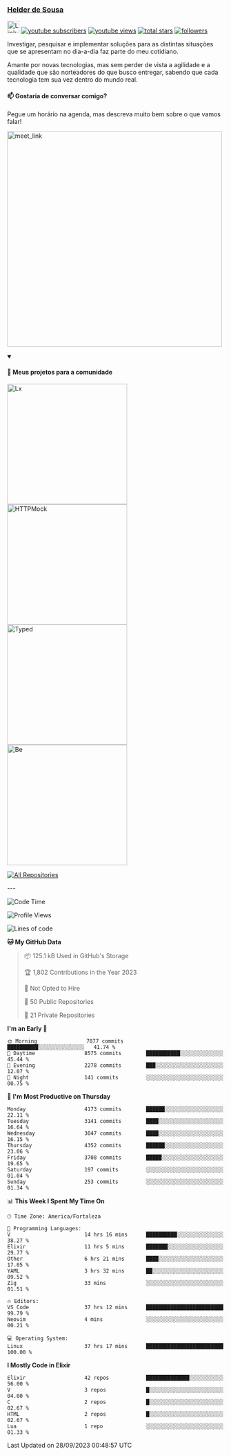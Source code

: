 <p align="left">
<a href="https://github.com/andridus">
    <h3>Helder de Sousa</h3></a>
</p>


<p align="left">
 <a href="https://linkedin.com/in/helder-de-sousa">
    <img height="28px" alt="Linkedin" title="Helder de Sousa" src="https://img.shields.io/badge/-linkedin-blue?style=flat-square&logo=Linkedin&logoColor=white&link=https://www.linkedin.com/in/helder-de-sousa""/></a>
  <a href="https://www.youtube.com/@vocedesenvolvedor?sub_confirmation=1">
    <img alt="youtube subscribers" title="Inscreva-se no canal Você, desenvolvedor" src="https://custom-icon-badges.demolab.com/youtube/channel/subscribers/UCh-qOj_p5CY_AfuR7fEYbwA?color=%23E05D44&label=V0CÊ,%20 DESENVOLVEDOR&logo=video&logoColor=white&style=for-the-badge&labelColor=CE4630""/></a>
  <a href="https://www.youtube.com/@vocedesenvolvedor">
    <img alt="youtube views" title="YouTube Visualizações" src="https://custom-icon-badges.demolab.com/youtube/channel/views/UCh-qOj_p5CY_AfuR7fEYbwA?color=%23E1AD0E&logo=video&logoColor=white&style=for-the-badge&labelColor=C79600"/></a>
  <a href="https://github.com/andridus?tab=repositories&sort=stargazers">
    <img alt="total stars" title="Total de Estrelas no GitHub" src="https://custom-icon-badges.demolab.com/github/stars/andridus?color=55960c&style=for-the-badge&labelColor=488207&logo=star"/></a>
  <a href="https://github.com/andridus?tab=followers">
    <img alt="followers" title="Siga-me on Github" src="https://custom-icon-badges.demolab.com/github/followers/andridus?color=236ad3&labelColor=1155ba&style=for-the-badge&logo=person-add&label=Follow&logoColor=white"/></a>
</p>

<p align="left">
 Investigar, pesquisar e implementar soluções para as distintas situações que se apresentam no dia-a-dia faz parte do meu cotidiano.

Amante por novas tecnologias, mas sem perder de vista a agilidade e a qualidade que são norteadores do que busco entregar, sabendo que cada tecnologia tem sua vez dentro do mundo real.
</p>

#### 📫 Gostaria de conversar comigo?

Pegue um horário na agenda, mas descreva muito bem sobre o que vamos falar!

<a href="https://calendly.com/andridus/30min" target="_blank"><img width="498" alt="meet_link" src="https://user-images.githubusercontent.com/15426564/144297439-f530f383-e73e-41e0-9914-a9b7d3f432e5.png"></a>


<details open>
  <summary><h4>📘 Meus projetos para a comunidade</h4></summary>

  <p align="left">
    <a href="https://github.com/andridus/lx"><img width="278" src="https://denvercoder1-github-readme-stats.vercel.app/api/pin/?username=andridus&repo=lx&theme=default&show_icons=true" alt="Lx"></a>
    <a href="https://github.com/andridus/httpmock"><img width="278" src="https://denvercoder1-github-readme-stats.vercel.app/api/pin/?username=andridus&repo=httpmock&theme=default&show_icons=true" alt="HTTPMock"></a>
    <a href="https://github.com/andridus/typed"><img width="278" src="https://denvercoder1-github-readme-stats.vercel.app/api/pin/?username=andridus&repo=typed&theme=default&show_icons=true" alt="Typed"></a>
    <a href="https://github.com/andridus/bee"><img width="278" src="https://denvercoder1-github-readme-stats.vercel.app/api/pin/?username=andridus&repo=bee&theme=default&show_icons=true" alt="Be"></a>

  </p>

  <a href="https://github.com/andridus?tab=repositories&sort=stargazers"><img alt="All Repositories" title="All Repositories" src="https://custom-icon-badges.demolab.com/badge/-Clique%20aqui%20para%20todos%20os%20meus%20repos-efefef?style=for-the-badge&logoColor=black&logo=repo"/></a>
</details>
---

<!--START_SECTION:waka-->
![Code Time](http://img.shields.io/badge/Code%20Time-1%2C223%20hrs%205%20mins-blue)

![Profile Views](http://img.shields.io/badge/Profile%20Views-0-blue)

![Lines of code](https://img.shields.io/badge/From%20Hello%20World%20I%27ve%20Written-8.5%20million%20lines%20of%20code-blue)

**🐱 My GitHub Data** 

> 📦 125.1 kB Used in GitHub's Storage 
 > 
> 🏆 1,802 Contributions in the Year 2023
 > 
> 🚫 Not Opted to Hire
 > 
> 📜 50 Public Repositories 
 > 
> 🔑 21 Private Repositories 
 > 
**I'm an Early 🐤** 

```text
🌞 Morning                7877 commits        ██████████░░░░░░░░░░░░░░░   41.74 % 
🌆 Daytime                8575 commits        ███████████░░░░░░░░░░░░░░   45.44 % 
🌃 Evening                2278 commits        ███░░░░░░░░░░░░░░░░░░░░░░   12.07 % 
🌙 Night                  141 commits         ░░░░░░░░░░░░░░░░░░░░░░░░░   00.75 % 
```
📅 **I'm Most Productive on Thursday** 

```text
Monday                   4173 commits        ██████░░░░░░░░░░░░░░░░░░░   22.11 % 
Tuesday                  3141 commits        ████░░░░░░░░░░░░░░░░░░░░░   16.64 % 
Wednesday                3047 commits        ████░░░░░░░░░░░░░░░░░░░░░   16.15 % 
Thursday                 4352 commits        ██████░░░░░░░░░░░░░░░░░░░   23.06 % 
Friday                   3708 commits        █████░░░░░░░░░░░░░░░░░░░░   19.65 % 
Saturday                 197 commits         ░░░░░░░░░░░░░░░░░░░░░░░░░   01.04 % 
Sunday                   253 commits         ░░░░░░░░░░░░░░░░░░░░░░░░░   01.34 % 
```


📊 **This Week I Spent My Time On** 

```text
🕑︎ Time Zone: America/Fortaleza

💬 Programming Languages: 
V                        14 hrs 16 mins      ██████████░░░░░░░░░░░░░░░   38.27 % 
Elixir                   11 hrs 5 mins       ███████░░░░░░░░░░░░░░░░░░   29.77 % 
Other                    6 hrs 21 mins       ████░░░░░░░░░░░░░░░░░░░░░   17.05 % 
YAML                     3 hrs 32 mins       ██░░░░░░░░░░░░░░░░░░░░░░░   09.52 % 
Zig                      33 mins             ░░░░░░░░░░░░░░░░░░░░░░░░░   01.51 % 

🔥 Editors: 
VS Code                  37 hrs 12 mins      █████████████████████████   99.79 % 
Neovim                   4 mins              ░░░░░░░░░░░░░░░░░░░░░░░░░   00.21 % 

💻 Operating System: 
Linux                    37 hrs 17 mins      █████████████████████████   100.00 % 
```

**I Mostly Code in Elixir** 

```text
Elixir                   42 repos            ██████████████░░░░░░░░░░░   56.00 % 
V                        3 repos             █░░░░░░░░░░░░░░░░░░░░░░░░   04.00 % 
C                        2 repos             █░░░░░░░░░░░░░░░░░░░░░░░░   02.67 % 
HTML                     2 repos             █░░░░░░░░░░░░░░░░░░░░░░░░   02.67 % 
Lua                      1 repo              ░░░░░░░░░░░░░░░░░░░░░░░░░   01.33 % 
```




 Last Updated on 28/09/2023 00:48:57 UTC
<!--END_SECTION:waka-->

